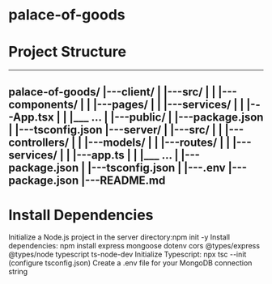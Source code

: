 # palace-of-goods #

# Project Structure #
---
palace-of-goods/
|---client/
|    |---src/
|    |    |---components/
|    |    |---pages/
|    |    |---services/
|    |    |---App.tsx
|    |    |___ ...
|    |---public/
|    |---package.json
|    |---tsconfig.json
|---server/
|    |---src/
|    |    |---controllers/
|    |    |---models/
|    |    |---routes/
|    |    |---services/
|    |    |---app.ts
|    |    |___ ...
|    |---package.json
|    |---tsconfig.json
|    |---.env
|---package.json
|---README.md
---

# Install Dependencies #

Initialize a Node.js project in the server directory:npm init -y
Install dependencies: npm install express mongoose dotenv cors @types/express @types/node typescript ts-node-dev
Initialize Typescript: npx tsc --init (configure tsconfig.json)
Create a .env file for your MongoDB connection string
